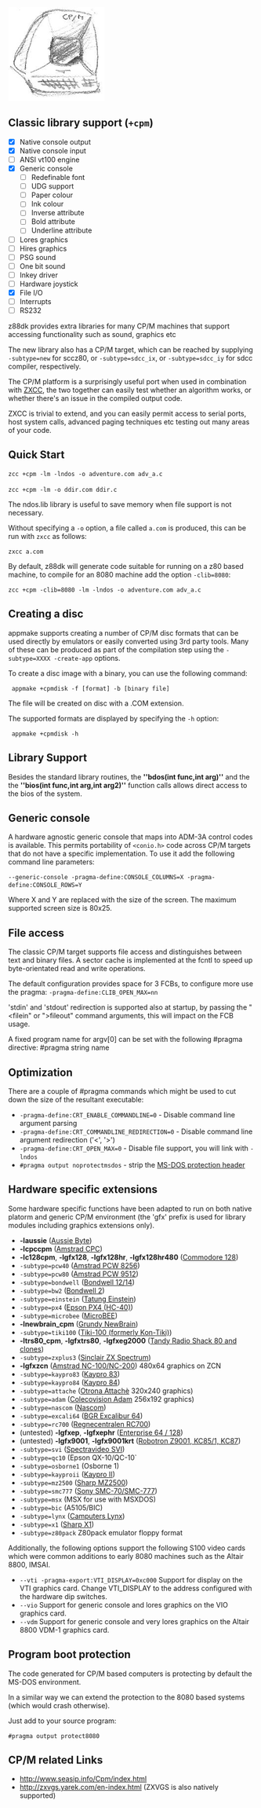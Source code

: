 
![](images/platform/cpm.jpg)

## Classic library support (`+cpm`)

* [x] Native console output
* [x] Native console input
* [ ] ANSI vt100 engine
* [x] Generic console
    * [ ] Redefinable font
    * [ ] UDG support
    * [ ] Paper colour
    * [ ] Ink colour
    * [ ] Inverse attribute
    * [ ] Bold attribute
    * [ ] Underline attribute
* [ ] Lores graphics
* [ ] Hires graphics
* [ ] PSG sound
* [ ] One bit sound
* [ ] Inkey driver
* [ ] Hardware joystick
* [x] File I/O
* [ ] Interrupts
* [ ] RS232

z88dk provides extra libraries for many CP/M machines that support accessing functionality
such as sound, graphics etc

The new library also has a CP/M target, which can be reached by supplying `-subtype=new` for sccz80, or `-subtype=sdcc_ix`, or `-subtype=sdcc_iy` for sdcc compiler, respectively.


The CP/M platform is a surprisingly useful port when used in combination with [ZXCC](https://www.seasip.info/Unix/Zxcc/), the two together can easily test whether an algorithm works, or whether there's an issue in the compiled output code.

ZXCC is trivial to extend, and you can easily permit access to serial ports, host system calls, advanced paging techniques etc testing out many areas of your code.

##  Quick Start 
	
	zcc +cpm -lm -lndos -o adventure.com adv_a.c

	zcc +cpm -lm -o ddir.com ddir.c


The ndos.lib library is useful to save memory when file support is not necessary. 

Without specifying a `-o` option, a file called `a.com` is produced, this can be run with `zxcc` as follows:

	zxcc a.com

By default, z88dk will generate code suitable for running on a z80 based machine, to compile for an 8080 machine add the option `-clib=8080`:

	zcc +cpm -clib=8080 -lm -lndos -o adventure.com adv_a.c

## Creating a disc

appmake supports creating a number of CP/M disc formats that can be used directly by emulators or easily converted using 3rd party tools. Many of these can be produced as part of the compilation step using the `-subtype=XXXX -create-app` options.

To create a disc image with a binary, you can use the following command:

     appmake +cpmdisk -f [format] -b [binary file]

The file will be created on disc with a .COM extension.

The supported formats are displayed by specifying the `-h` option:

     appmake +cpmdisk -h



## Library Support

Besides the standard library routines, the **''bdos(int func,int arg)''** and the the **''bios(int func,int arg,int arg2)''** function calls allows direct access to the bios of the system.

## Generic console

A hardware agnostic generic console that maps into ADM-3A control codes is available. This permits portability of `<conio.h>` code across CP/M targets that do not have a specific implementation. To use it add the following command line parameters:

    --generic-console -pragma-define:CONSOLE_COLUMNS=X -pragma-define:CONSOLE_ROWS=Y

Where X and Y are replaced with the size of the screen. The maximum supported screen size is 80x25.


## File access

The classic CP/M target supports file access and distinguishes between text and binary files. A sector cache is implemented at the fcntl to speed up byte-orientated read and write operations.

The default configuration provides space for 3 FCBs, to configure more use the pragma: `-pragma-define:CLIB_OPEN_MAX=nn`

'stdin' and 'stdout' redirection is supported also at startup, by passing the "<filein" or ">fileout" command arguments, this will impact on the FCB usage.


A fixed program name for argv[0] can be set with the following #pragma directive:
    #pragma string name <application name>


## Optimization

There are a couple of #pragma commands which might be used to cut down the size of the resultant executable:

* `-pragma-define:CRT_ENABLE_COMMANDLINE=0` - Disable command line argument parsing
* `-pragma-define:CRT_COMMANDLINE_REDIRECTION=0` - Disable command line argument redirection ('<', '>')
* `-pragma-define:CRT_OPEN_MAX=0` - Disable file support, you will link with `-lndos`
* `#pragma output noprotectmsdos` - strip the [MS-DOS protection header](platform/cpm#program_boot_protection)


## Hardware specific extensions

Some hardware specific functions have been adapted to run on both native platorm and generic CP/M environment (the 'gfx' prefix is used for library modules including graphics extensions only).

* **-laussie** ([Aussie Byte](Platform---Aussie))
* **-lcpccpm** ([Amstrad CPC](Platform---Amstrad-CPC))
* **-lc128cpm**, **-lgfx128**, **-lgfx128hr**, **-lgfx128hr480** ([Commodore 128](Platform---Commodore-c128))
* `-subtype=pcw40` ([Amstrad PCW 8256](Platform---Amstrad-PCW))
* `-subtype=pcw80` ([Amstrad PCW 9512](Platform---Amstrad-PCW))
* `-subtype=bondwell` ([Bondwell 12/14](Platform---Bondwell))
* `-subtype=bw2` ([Bondwell 2](Platform---Bondwell2))
* `-subtype=einstein` ([Tatung Einstein](Platform---Tatung-Einstein))
* `-subtype=px4` ([Epson PX4 (HC-40)](Platform---Epson-px4))
* `-subtype=microbee` ([MicroBEE](Platform---Microbee))
* **-lnewbrain_cpm** ([Grundy NewBrain](Platform---Grundy-Newbrain))
* `-subtype=tiki100` ([Tiki-100 (formerly Kon-Tiki)](Platform---Tiki100))
* **-ltrs80_cpm**, **-lgfxtrs80**, **-lgfxeg2000** ([Tandy Radio Shack 80 and clones](Platform---TRS80))
* `-subtype=zxplus3` ([Sinclair ZX Spectrum](Platform---Sinclair-ZX-Spectrum))
* **-lgfxzcn** ([Amstrad NC-100/NC-200](Platform---Amstrad-NC)) 480x64 graphics on ZCN
* `-subtype=kaypro83` ([Kaypro 83](Platform---Kaypro)) 
* `-subtype=kaypro84` ([Kaypro 84](Platform---Kaypro))
* `-subtype=attache` ([Otrona Attachè](Platform---Otrona) 320x240 graphics)
* `-subtype=adam` ([Colecovision Adam](Platform--Colecovision-Adam) 256x192 graphics)
* `-subtype=nascom` ([Nascom](Platform---Nascom))
* `-subtype=excali64` ([BGR Excalibur 64](Platform---Excalibur64))
* `-subtype=rc700` ([Regnecentralen RC700](Platform-Regnecentralen-RC700))
* (untested) **-lgfxep**, **-lgfxephr** ([Enterprise 64 / 128](Platform---Enterprise64))
* (untested) **-lgfx9001**, **-lgfx9001krt** ([Robotron Z9001, KC85/1, KC87](Platform---Robotron-Z9001))
* `-subtype=svi` ([Spectravideo SVI](Platform---Spectravideo))
* `-subtype=qc10` (Epson QX-10/QC-10`
* `-subtype=osborne1` (Osborne 1)
* `-subtype=kayproii` ([Kaypro II](Platform---Kaypro))
* `-subtype=mz2500` ([Sharp MZ2500](Platform---Sharp-MZ2500))
* `-subtype=smc777` ([Sony SMC-70/SMC-777](Platform---SMC-777))
* `-subtype=msx` (MSX for use with MSXDOS)
* `-subtype=bic` (A5105/BIC)
* `-subtype=lynx` ([Camputers Lynx](Platform---Camputers-Lynx))
* `-subtype=x1` ([Sharp X1](Platform---Sharp-X1))
* `-subtype=z80pack` Z80pack emulator floppy format

Additionally, the following options support the following S100 video cards which were
common additions to early 8080 machines such as the Altair 8800, IMSAI.

* `--vti -pragma-export:VTI_DISPLAY=0xc000` Support for display on the VTI graphics card. Change VTI_DISPLAY to the address configured with the hardware dip switches.
* `--vio` Support for generic console and lores graphics on the VIO graphics card.
* `--vdm` Support for generic console and very lores graphics on the Altair 8800 VDM-1 graphics card.


## Program boot protection

The code generated for CP/M based computers is protecting by default the MS-DOS environment.

In a similar way we can extend the protection to the 8080 based systems (which would crash otherwise).

Just add to your source program:


    #pragma output protect8080


## CP/M related Links

* http://www.seasip.info/Cpm/index.html
* http://zxvgs.yarek.com/en-index.html   (ZXVGS is also natively supported)
